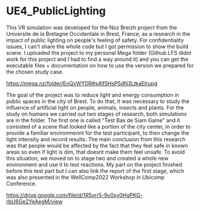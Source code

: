 # UE4_PublicLighting

This VR simulation was developed for the Noz Breizh project from the Universite de la Bretagne Occidentale in Brest, France, as a research in the impact of public lighting on people's feeling of safety. For confidentiality issues, I can't share the whole code but I got permission to show the build scene. I uploaded the project to my personal Mega folder (Github LFS didnt work for this project and I had to find a way around it) and you can get the executable files + documentation on how to use the version we prepared for the chosen study case.

https://mega.nz/folder/EnQxWYDR#s4If5HsP5dN3LtkaEIrupg

The goal of the project was to reduce light and energy consumption in public spaces in the city of Brest. To do that, it was necessary to study the influence of artificial light on people, animals, insects and plants. For the study on humans we carried out two stages of research, both simulations are in the folder. The first one is called "Test Bas de Siam Game" and it consisted of a scene that looked like a portion of the city center, in order to provide a familiar environmennt for the test participant, to then change the light intensity and record results. The main conclusion from this research was that people would be affected by the fact that they feel safe in known areas so even if light is dim, that doesnt make them feel unsafe. To avoid this situation, we moved on to stage two and created a whole new environment and use it to test reactions. My part on the project finished before this test part but I can also link the report of the first stage, which was also presented in the WellComp2022 Workshop in Ubicomp Conference.

https://drive.google.com/file/d/1R5vrr5-9v0xy0HgPKG-rbU6Ge2YeAegM/view
